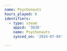 ```yaml
---
name: Psychonauts
hours_played: 0
identifiers:
  - type: steam
    appid: '3830'
    name: Psychonauts
    synced_on: '2024-07-04'

---
```

